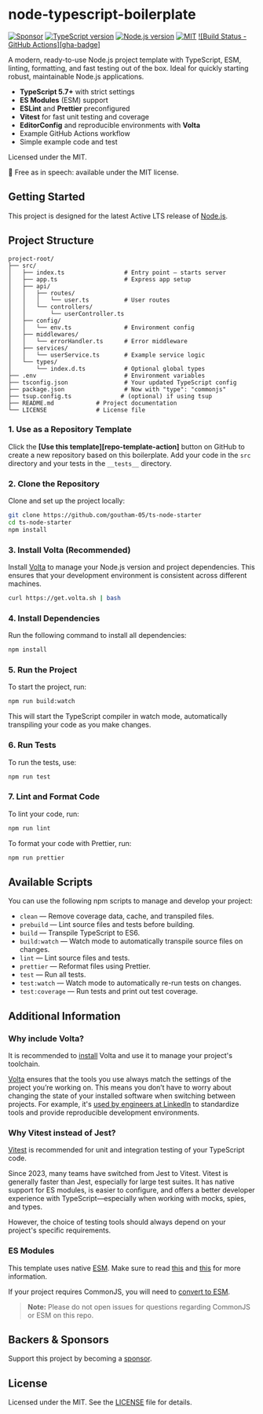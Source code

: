 # node-typescript-boilerplate

[![Sponsor][sponsor-badge]][sponsor]
[![TypeScript version][ts-badge]][typescript-5-7]
[![Node.js version][nodejs-badge]][nodejs]
[![MIT][license-badge]][license]
[![Build Status - GitHub Actions][gha-badge]][gha-ci]

A modern, ready-to-use Node.js project template with TypeScript, ESM, linting, formatting, and fast testing out of the box. Ideal for quickly starting robust, maintainable Node.js applications.

- **TypeScript 5.7+** with strict settings
- **ES Modules** (ESM) support
- **ESLint** and **Prettier** preconfigured
- **Vitest** for fast unit testing and coverage
- **EditorConfig** and reproducible environments with **Volta**
- Example GitHub Actions workflow
- Simple example code and test

Licensed under the MIT.

🤲 Free as in speech: available under the MIT license.

## Getting Started

This project is designed for the latest Active LTS release of [Node.js][nodejs].

## Project Structure

```
project-root/
├── src/
│   ├── index.ts                 # Entry point – starts server
│   ├── app.ts                   # Express app setup
│   ├── api/
│   │   ├── routes/
│   │   │   └── user.ts          # User routes
│   │   └── controllers/
│   │       └── userController.ts
│   ├── config/
│   │   └── env.ts               # Environment config
│   ├── middlewares/
│   │   └── errorHandler.ts      # Error middleware
│   ├── services/
│   │   └── userService.ts       # Example service logic
│   └── types/
│       └── index.d.ts           # Optional global types
├── .env                         # Environment variables
├── tsconfig.json                # Your updated TypeScript config
├── package.json                 # Now with "type": "commonjs"
├── tsup.config.ts              # (optional) if using tsup
├── README.md            # Project documentation
└── LICENSE              # License file
```

### 1. Use as a Repository Template

Click the **[Use this template][repo-template-action]** button on GitHub to create a new repository based on this boilerplate. Add your code in the `src` directory and your tests in the `__tests__` directory.

### 2. Clone the Repository

Clone and set up the project locally:

```sh
git clone https://github.com/goutham-05/ts-node-starter
cd ts-node-starter
npm install
```
### 3. Install Volta (Recommended)
Install [Volta][volta] to manage your Node.js version and project dependencies. This ensures that your development environment is consistent across different machines.

```sh
curl https://get.volta.sh | bash
```
### 4. Install Dependencies
Run the following command to install all dependencies:

```sh
npm install
```
### 5. Run the Project
To start the project, run:

```sh
npm run build:watch
```
This will start the TypeScript compiler in watch mode, automatically transpiling your code as you make changes.
### 6. Run Tests
To run the tests, use:

```sh
npm run test
```
### 7. Lint and Format Code
To lint your code, run:

```sh
npm run lint
```
To format your code with Prettier, run:

```sh
npm run prettier
```

## Available Scripts

You can use the following npm scripts to manage and develop your project:

- `clean` — Remove coverage data, cache, and transpiled files.
- `prebuild` — Lint source files and tests before building.
- `build` — Transpile TypeScript to ES6.
- `build:watch` — Watch mode to automatically transpile source files on changes.
- `lint` — Lint source files and tests.
- `prettier` — Reformat files using Prettier.
- `test` — Run all tests.
- `test:watch` — Watch mode to automatically re-run tests on changes.
- `test:coverage` — Run tests and print out test coverage.

## Additional Information

### Why include Volta?

It is recommended to [install][volta-getting-started] Volta and use it to manage your project's toolchain.

[Volta][volta] ensures that the tools you use always match the settings of the project you’re working on. This means you don’t have to worry about changing the state of your installed software when switching between projects. For example, it's [used by engineers at LinkedIn][volta-tomdale] to standardize tools and provide reproducible development environments.

### Why Vitest instead of Jest?

[Vitest][vitest] is recommended for unit and integration testing of your TypeScript code.

Since 2023, many teams have switched from Jest to Vitest. Vitest is generally faster than Jest, especially for large test suites. It has native support for ES modules, is easier to configure, and offers a better developer experience with TypeScript—especially when working with mocks, spies, and types.

However, the choice of testing tools should always depend on your project's specific requirements.

### ES Modules

This template uses native [ESM][esm]. Make sure to read [this][nodejs-esm] and [this][ts47-esm] for more information.

If your project requires CommonJS, you will need to [convert to ESM][sindresorhus-esm].

> **Note:** Please do not open issues for questions regarding CommonJS or ESM on this repo.

## Backers & Sponsors

Support this project by becoming a [sponsor][sponsor].

## License

Licensed under the MIT. See the [LICENSE](https://github.com/goutham-05/ts-node-starter/blob/main/LICENSE) file for details.

[ts-badge]: https://img.shields.io/badge/TypeScript-5.7-blue.svg
[nodejs-badge]: https://img.shields.io/badge/Node.js-22-blue.svg
[nodejs]: https://nodejs.org/dist/latest-v22.x/docs/api/
[gha-ci]: https://github.com/goutham-05/node-typescript-boilerplate/actions/workflows/nodejs.yml
[typescript]: https://www.typescriptlang.org/
[typescript-5-7]: https://devblogs.microsoft.com/typescript/announcing-typescript-5-7/
[license-badge]: https://img.shields.io/badge/license-MIT-blue.svg
[license]: https://github.com/goutham-05/ts-node-starter/blob/main/LICENSE
[sponsor-badge]: https://img.shields.io/badge/♥-Sponsor-fc0fb5.svg
[sponsor]: https://github.com/sponsors/goutham-05
[eslint]: https://github.com/eslint/eslint
[prettier]: https://prettier.io
[volta]: https://volta.sh
[volta-getting-started]: https://docs.volta.sh/guide/getting-started
[volta-tomdale]: https://twitter.com/tomdale/status/1162017336699838467
[gh-actions]: https://github.com/features/actions
[esm]: https://developer.mozilla.org/en-US/docs/Web/JavaScript/Guide/Modules
[sindresorhus-esm]: https://gist.github.com/sindresorhus/a39789f98801d908bbc7ff3ecc99d99c
[nodejs-esm]: https://nodejs.org/docs/latest-v16.x/api/esm.html
[ts47-esm]: https://devblogs.microsoft.com/typescript/announcing-typescript-4-7/#esm-nodejs
[editorconfig]: https://editorconfig.org
[vitest]: https://vitest.dev
